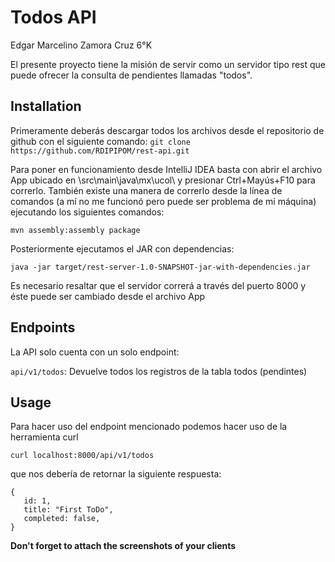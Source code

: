 # Todos API

Edgar Marcelino Zamora Cruz 6°K

El presente proyecto tiene la misión de servir como un servidor tipo rest que puede ofrecer la consulta de pendientes llamadas "todos".


## Installation
Primeramente deberás descargar todos los archivos desde el repositorio de github con el siguiente comando:
```git clone https://github.com/RDIPIPOM/rest-api.git```

Para poner en funcionamiento desde IntelliJ IDEA basta con abrir el archivo App ubicado en \src\main\java\mx\ucol\ y presionar Ctrl+Mayús+F10 para correrlo.
También existe una manera de correrlo desde la línea de comandos (a mí no me funcionó pero puede ser problema de mi máquina) ejecutando los siguientes comandos:

```mvn assembly:assembly package```

Posteriormente ejecutamos el JAR con dependencias:

```java -jar target/rest-server-1.0-SNAPSHOT-jar-with-dependencies.jar```

Es necesario resaltar que el servidor correrá a través del puerto 8000 y éste puede ser cambiado desde el archivo App

## Endpoints

La API solo cuenta con un solo endpoint:

```api/v1/todos```: Devuelve todos los registros de la tabla todos (pendintes)

## Usage

Para hacer uso del endpoint mencionado podemos hacer uso de la herramienta curl

```curl localhost:8000/api/v1/todos```

que nos debería de retornar la siguiente respuesta:

```
{
   id: 1,
   title: "First ToDo",
   completed: false,
}
```

**Don't forget to attach the screenshots of your clients**
